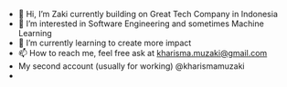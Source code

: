 - 👋  Hi, I’m Zaki currently building on Great Tech Company in Indonesia
- 👀  I’m interested in Software Engineering and sometimes Machine Learning
- 🌱  I’m currently learning to create more impact
- 📫  How to reach me, feel free ask at kharisma.muzaki@gmail.com
-  My second account (usually for working) @kharismamuzaki
- 
<!---
kharismamuzaki/kharismamuzaki is a ✨ special ✨ repository because its `README.md` (this file) appears on your GitHub profile.
You can click the Preview link to take a look at your changes.
--->
